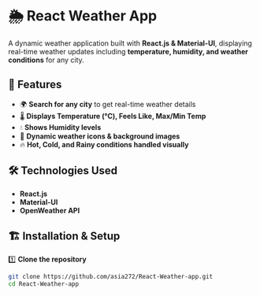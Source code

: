 # 🌦️ React Weather App

A dynamic weather application built with **React.js & Material-UI**, displaying real-time weather updates including **temperature, humidity, and weather conditions** for any city.

## 🚀 Features
- 🌍 **Search for any city** to get real-time weather details
- 🌡️ **Displays Temperature (°C), Feels Like, Max/Min Temp**
- 💧 **Shows Humidity levels**
- 🎨 **Dynamic weather icons & background images**
- 🔥 **Hot, Cold, and Rainy conditions handled visually**

## 🛠️ Technologies Used
- **React.js**
- **Material-UI** 
- **OpenWeather API**

## 🏗️ Installation & Setup
1️⃣ **Clone the repository**
```bash
git clone https://github.com/asia272/React-Weather-app.git
cd React-Weather-app

